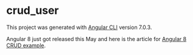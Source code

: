 # crud_user

This project was generated with [Angular CLI](https://github.com/angular/angular-cli) version 7.0.3.

Angular 8 just got released this May and here is the article for [Angular 8 CRUD example](https://www.devglan.com/angular/angular-8-crud-example).
